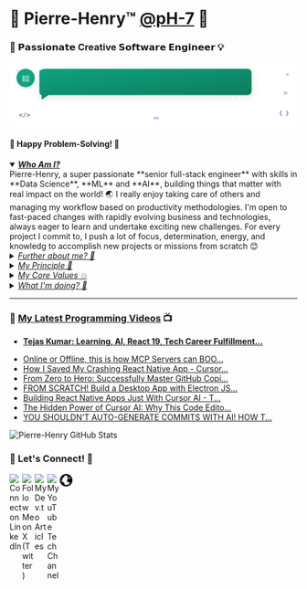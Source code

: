 # 👑 Pierre-Henry™ [@pH-7](https://github.com/pH-7?tab=repositories) 🤖

### 🎡 𝗣𝗮𝘀𝘀𝗶𝗼𝗻𝗮𝘁𝗲 Creative 𝗦𝗼𝗳𝘁𝘄𝗮𝗿𝗲 𝗘𝗻𝗴𝗶𝗻𝗲𝗲𝗿 💡

[![AI Chat Conversation](chat_conversation.svg)][x-url]


#### 🧩 Happy Problem-Solving! 🤗

<details open><summary><ins><strong><em>Who Am I?</em></strong></ins></summary>
  Pierre-Henry, a super passionate **senior full-stack engineer** with skills in **Data Science**, **ML** and **AI**, building things that matter with real impact on the world! 🌏 I really enjoy taking care of others and managing my workflow based on productivity methodologies. I'm open to fast-paced changes with rapidly evolving business and technologies, always eager to learn and undertake exciting new challenges. For every project I commit to, I push a lot of focus, determination, energy, and knowledg to accomplish new projects or missions from scratch 😊

<!--
  [![Pierre-Henry Soria](https://github.com/user-attachments/assets/5d82ee36-78a2-41bd-8c14-9b80929105d5)](https://ph7.me "Pierre-Henry Soria, Senior Software Engineer")
-->
</details>

<details><summary><ins><em>Further about me? 🤔</em></ins></summary>
  <p>👉 <strong><a href="https://pierrehenry.be">PierreHenry.BE</a></strong></p>
  <p>
    <img alt="Pierre-Henry Soria, GitHub Readme Streak Stats" src="https://github-readme-streak-stats.herokuapp.com?user=pH-7" />
  </p> 
</details>

<details><summary><ins><em>My Principle 🎂</em></ins></summary>
  <em>🧠 Never Stop Learning &amp; Researching! 🚀</em>
  
  ```mermaid
  journey
    title 🌞 My Daily Routine 🏆
    section Breakfast
      TypeScript: 5
    section Lunch
      React: 5
    section Dinner
      IntegrationTests: 5
  ```
</details>

<details><summary><ins><em>My Core Values 💥</em></ins></summary>

✅ **Enthusiastic and Highly Passionate** engineer.

✅ **Experience building complex and scalable applications**, online communities, SaaS and modern CMS from scratch.

✅ **Strong knowledge in design patterns** (GRASP, Factory, Strategy, Observer, DI, ADR, MVC, ...).

✅ **Clean Code, DRY and SOLID principles** are second nature to me.

✅ **Give lots of focus, perseverance, and knowledge** to accomplish new projects as best I can from scratch.

✅ **Passion for writing secure, testable, and scalable applications**, following the best coding practices.

✅ **Growth mindset**, I always tend to see mistakes as "learning experiences & continuous improvements" for myself, and those around me.

✅ **Love sharing** knowledge and helping others.

✅ **As a lifelong learner, learning is my core value**. Developing new skills on a daily basis is essential to me.

✅ **Working with Agile** methodologies such as Scrum and Kanban.

</details>

<details><summary><ins><em>What I'm doing? 💪</em></ins></summary>

✔️ Coding <a href="https://pierrehenry.be/realtime-github-activity.html" target="_blank" rel="noopener">exciting projects</a> 🥳

✔️ Writing interesting articles on <a href="https://pierrewriter.com">PierreWriter</a> 📝

✔️ Drinking coffees/teas ☕️ and eating vegetarian healthy food 🥕

✔️ Listening to informational Podcasts and Audible 🎧 while walking/hiking 🐾

✔️ Keeping myself up-to-date with the latest programming methodologies and concepts (thanks to amazing video courses I regularly purchase 🤗).

</details>

---

### 🎉 [My Latest Programming Videos](https://www.youtube.com/@pH7Programming/videos) 📺

- **[Tejas Kumar: Learning, AI, React 19, Tech Career Fulfillment...](https://www.youtube.com/watch?v=K3SR37pIzVs)**
<!-- YOUTUBE:START -->
- [Online or Offline, this is how MCP Servers can BOO...](https://www.youtube.com/watch?v=au3jjF_ggVs)
- [How I Saved My Crashing React Native App - Cursor...](https://www.youtube.com/watch?v=gnF_fejfn8o)
- [From Zero to Hero: Successfully Master GitHub Copi...](https://www.youtube.com/watch?v=_TtXWiVXD9g)
- [FROM SCRATCH! Build a Desktop App with Electron JS...](https://www.youtube.com/watch?v=PeF0LBMKgvs)
- [Building React Native Apps Just With Cursor AI - T...](https://www.youtube.com/watch?v=k-VqvNKFn4A)
- [The Hidden Power of Cursor AI: Why This Code Edito...](https://www.youtube.com/watch?v=kNJAZe2-zxU)
- [YOU SHOULDN’T AUTO-GENERATE COMMITS WITH AI! HOW T...](https://www.youtube.com/watch?v=V-QH6St6Ki8)
<!-- YOUTUBE:END -->


![Pierre-Henry GitHub Stats](https://github-readme-stats.vercel.app/api?username=pH-7&show_icons=true&include_all_commits=true)


### 👋 Let's Connect! 🤗

[<img align="left" alt="Connect on LinkedIn" width="22px" src="https://cdn.jsdelivr.net/npm/simple-icons@v11/icons/linkedin.svg" />][linkedin-url]
[<img align="left" alt="Follow Me on X (Twitter)" width="22px" src="https://cdn.jsdelivr.net/npm/simple-icons@11/icons/x.svg" />][x-url]
[<img align="left" alt="My Dev.to Articles" width="22px" src="https://cdn.jsdelivr.net/npm/simple-icons@v11/icons/devdotto.svg" />][dev-url]
[<img align="left" alt="My YouTube Tech Channel" width="22px" src="https://cdn.jsdelivr.net/npm/simple-icons@v11/icons/youtube.svg" />][youtube-url]
[<img align="left" alt="PierreHenry's" width="22px" src="https://raw.githubusercontent.com/iconic/open-iconic/master/svg/globe.svg" />][author-url]


<!-- GitHub's Markdown reference links -->
[linkedin-url]: https://www.linkedin.com/in/ph7enry/
[x-url]: https://x.com/phenrysay
[dev-url]: https://dev.to/pierre/
[youtube-url]: https://www.youtube.com/channel/UCGqLuT0upPiocwYSnnmqt2g
[author-url]: https://pierrehenry.be
